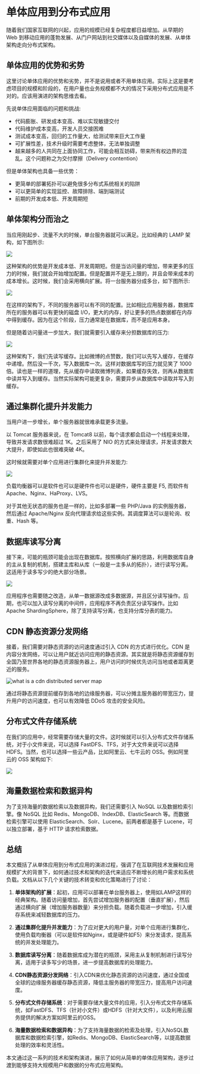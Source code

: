 # 单体应用到分布式应用

随着我们国家互联网的兴起，应用的规模已经复杂程度都日益增加。从早期的 Web 到移动应用的蓬勃发展、从门户网站到社交媒体以及自媒体的发展、从单体架构走向分布式架构。

## 单体应用的优势和劣势

这里讨论单体应用的优势和劣势，并不是说用或者不用单体应用。实际上这是要考虑项目的规模和阶段的，在用户量也业务规模都不大的情况下采用分布式应用是不对的。应该用演进的架构思维去看。

先说单体应用面临的问题和挑战:

* 代码膨胀、研发成本变高、难以实现敏捷交付
* 代码维护成本变高，开发人员交接困难
* 测试成本变高，回归的工作量大，给测试带来巨大工作量
* 可扩展性差，技术升级时需要考虑整体，无法单独调整
* 越来越多的人共同在上面协同工作，可能会相互妨碍，带来所有权边界的混乱。这个问题称之为交付摩擦（Delivery contention）

但是单体架构也具备一些优势：

* 更简单的部署拓扑可以避免很多分布式系统相关的陷阱
* 可以更简单的实现监控、故障排除、端到端测试
* 前期的开发成本低、开发周期短

## 单体架构分而治之

当应用刚起步、流量不大的时候，单台服务器就可以满足。比如经典的 LAMP 架构，如下图所示:

![](http://file-linker.oss-cn-hangzhou.aliyuncs.com/K1DbYuPoMdOQip7Jzw0J.svg)

这种架构的优势是开发成本低、开发周期短。但是当访问量的增加，带来更多的压力的时候，我们就会开始增加配置。但是配置并不是无上限的，并且会带来成本的成本增长。这时候，我们会采用横向扩展。将一台服务器分成多台，如下图所示:

![](http://file-linker.oss-cn-hangzhou.aliyuncs.com/u6IY3lI6KWQbMBNnEwsd.svg)

在这样的架构下，不同的服务器可以有不同的配置。比如相比应用服务器，数据库所在的服务器可以有更快的磁盘 I/O，更大的内存，好让更多的热点数据都在内存中得到缓存。因为在这个阶段，压力通常是在数据库，而不是应用本身。

但是随着访问量进一步加大，我们就需要引入缓存来分担数据库的压力:

![](http://file-linker.oss-cn-hangzhou.aliyuncs.com/dc5pRm6hvjRAhxzLjXm1.svg)

这种架构下，我们先读写缓存。比如微博的点赞数，我们可以先写入缓存，在缓存中递增。然后没一千次，写入数据库一次。这样对数据库写的压力就见笑了 1000 倍。读也是一样的道理，先从缓存中读取微博列表，如果缓存失效，则再从数据库中读并写入到缓存。当然实际架构可能更复杂，需要异步从数据库中读取并写入到缓存。

## 通过集群化提升并发能力

当用户进一步增长，单个服务器就很难承载更多流量。

以 Tomcat 服务器来说，在 Tomcat8 以前，每个请求都会启动一个线程来处理，导致并发请求数很难超过 1K。之后采用了 NIO 的方式来处理请求，并发请求数大大提升，即使如此也很难突破 4K。

这时候就需要对单个应用进行集群化来提升并发能力:

![](http://file-linker.oss-cn-hangzhou.aliyuncs.com/gM9r1U84ROQipkMRSaf4.svg)

负载均衡器可以是软件也可以是硬件件也可以是硬件，硬件主要是 F5, 而软件有 Apache、Nginx、HaProxy、LVS。

对于其他无状态的服务也是一样的，比如多部署一些 PHP/Java 的实例服务器，然后通过 Apache/Nginx 反向代理请求给这些实例。其调度算法可以是轮询、权重、Hash 等。

## 数据库读写分离

接下来，可能的瓶颈可能会出现在数据库。按照横向扩展的思路，利用数据库自身的主从复制的机制，搭建主库和从库（一般是一主多从的拓扑），进行读写分离。这适用于读多写少的绝大部分场景。

![](http://file-linker.oss-cn-hangzhou.aliyuncs.com/FIGolmYclcTe1iDOJJ3w.svg)

应用程序也需要随之改造，从单一数据源改成多数据源，并且区分读写操作。后期，也可以加入读写分离的中间件，应用程序不再负责区分读写操作。比如 Apache ShardingSphere，除了支持读写分离，也支持分库分表的能力。

## CDN 静态资源分发网络

接着，我们需要对静态资源的访问速度通过引入 CDN 的方式进行优化。CDN 是内容分发网络，可以让用户就近访问应用的静态资源。其实就是将静态资源缓存到全国乃至世界各地的静态资源服务器上，用户访问的时候优先访问当地或者距离更近的服务。

![what is a cdn distributed server map](http://file-linker.oss-cn-hangzhou.aliyuncs.com/ndMnFlAxh6MIxwVQNjB0.png)

通过将静态资源提前缓存到各地的边缘服务器，可以分摊主服务器的带宽压力，提升用户的访问速度，也可以有效降低 DDoS 攻击的安全风险。

## 分布式文件存储系统

在我们的应用中，经常需要存储大量的文件。这时候就可以引入分布式文件存储系统，对于小文件来说，可以选择 FastDFS、TFS，对于大文件来说可以选择 HDFS。当然，也可以选择一些云产品，比如阿里云、七牛云的 OSS。例如阿里云的 OSS 架构如下:

![](http://file-linker.oss-cn-hangzhou.aliyuncs.com/e6puEgBDfVOy3awdq96K.png)

## 海量数据检索和数据异构

为了支持海量的数据检索以及数据异构，我们还需要引入 NoSQL 以及数据检索引擎。像 NoSQL 比如 Redis、MongoDB、IndexDB、ElasticSearch 等。而数据检索引擎可以使用 ElasticSearch、Solr、Lucene。前两者都是基于 Lucene，可以独立部署，基于 HTTP 请求检索数据。

## 总结

本文概括了从单体应用到分布式应用的演进过程，强调了在互联网技术发展和应用规模扩大的背景下，如何通过技术和架构的迭代来适应不断增长的用户需求和系统负载。文档从以下几个关键的技术转变和优化策略进行了讨论：

1. **单体架构的扩展**：起初，应用可以部署在单台服务器上，使用如LAMP这样的经典架构。随着访问量增加，首先尝试增加服务器的配置（垂直扩展），然后通过横向扩展（增加服务器数量）来分担负载。随着负载进一步增加，引入缓存系统来减轻数据库的压力。

2. **通过集群化提升并发能力**：为了应对更大的用户量，对单个应用进行集群化，使用负载均衡器（可以是软件如Nginx，或是硬件如F5）来分发请求，提高系统的并发处理能力。

3. **数据库读写分离**：随着数据库成为潜在的瓶颈，采用主从复制机制进行读写分离，适用于读多写少的场景，进一步提高数据库的处理能力。

4. **CDN静态资源分发网络**：引入CDN来优化静态资源的访问速度，通过全国或全球的边缘服务器缓存静态资源，降低主服务器的带宽压力，提高用户访问速度。

5. **分布式文件存储系统**：对于需要存储大量文件的应用，引入分布式文件存储系统，如FastDFS、TFS（针对小文件）或HDFS（针对大文件），以及利用云服务提供的解决方案如阿里云的OSS。

6. **海量数据检索和数据异构**：为了支持海量数据的检索及处理，引入NoSQL数据库和数据检索引擎，如Redis、MongoDB、ElasticSearch等，以提高数据处理的效率和灵活性。

本文通过这一系列的技术和架构演进，展示了如何从简单的单体应用架构，逐步过渡到能够支持大规模用户和数据的分布式应用架构。
